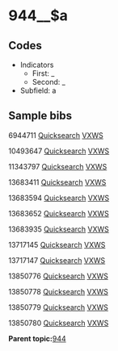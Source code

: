 # 944\_\_$a

## Codes

-   Indicators
    -   First: \_
    -   Second: \_
-   Subfield: a

## Sample bibs

6944711 [Quicksearch](https://search.library.yale.edu/catalog/6944711) [VXWS](http://prodorbis.library.yale.edu:7014/vxws/GetHoldingsService?bibId=6944711)

10493647 [Quicksearch](https://search.library.yale.edu/catalog/10493647) [VXWS](http://prodorbis.library.yale.edu:7014/vxws/GetHoldingsService?bibId=10493647)

11343797 [Quicksearch](https://search.library.yale.edu/catalog/11343797) [VXWS](http://prodorbis.library.yale.edu:7014/vxws/GetHoldingsService?bibId=11343797)

13683411 [Quicksearch](https://search.library.yale.edu/catalog/13683411) [VXWS](http://prodorbis.library.yale.edu:7014/vxws/GetHoldingsService?bibId=13683411)

13683594 [Quicksearch](https://search.library.yale.edu/catalog/13683594) [VXWS](http://prodorbis.library.yale.edu:7014/vxws/GetHoldingsService?bibId=13683594)

13683652 [Quicksearch](https://search.library.yale.edu/catalog/13683652) [VXWS](http://prodorbis.library.yale.edu:7014/vxws/GetHoldingsService?bibId=13683652)

13683935 [Quicksearch](https://search.library.yale.edu/catalog/13683935) [VXWS](http://prodorbis.library.yale.edu:7014/vxws/GetHoldingsService?bibId=13683935)

13717145 [Quicksearch](https://search.library.yale.edu/catalog/13717145) [VXWS](http://prodorbis.library.yale.edu:7014/vxws/GetHoldingsService?bibId=13717145)

13717147 [Quicksearch](https://search.library.yale.edu/catalog/13717147) [VXWS](http://prodorbis.library.yale.edu:7014/vxws/GetHoldingsService?bibId=13717147)

13850776 [Quicksearch](https://search.library.yale.edu/catalog/13850776) [VXWS](http://prodorbis.library.yale.edu:7014/vxws/GetHoldingsService?bibId=13850776)

13850778 [Quicksearch](https://search.library.yale.edu/catalog/13850778) [VXWS](http://prodorbis.library.yale.edu:7014/vxws/GetHoldingsService?bibId=13850778)

13850779 [Quicksearch](https://search.library.yale.edu/catalog/13850779) [VXWS](http://prodorbis.library.yale.edu:7014/vxws/GetHoldingsService?bibId=13850779)

13850780 [Quicksearch](https://search.library.yale.edu/catalog/13850780) [VXWS](http://prodorbis.library.yale.edu:7014/vxws/GetHoldingsService?bibId=13850780)

**Parent topic:**[944](../../tags/944/944.md)

